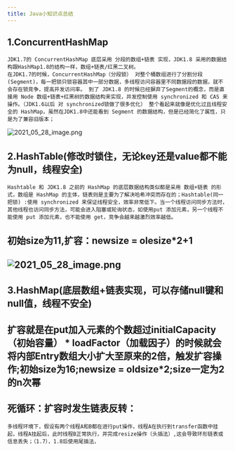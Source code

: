 ```yaml
---
title: Java小知识点总结
---
```


## 1.ConcurrentHashMap
    JDK1.7的 ConcurrentHashMap 底层采用 分段的数组+链表 实现，JDK1.8 采用的数据结构跟HashMap1.8的结构一样，数组+链表/红黑二叉树。
    在JDK1.7的时候，ConcurrentHashMap（分段锁） 对整个桶数组进行了分割分段(Segment)，每一把锁只锁容器其中一部分数据，多线程访问容器里不同数据段的数据，就不会存在锁竞争，提高并发访问率。 到了 JDK1.8 的时候已经摒弃了Segment的概念，而是直接用 Node 数组+链表+红黑树的数据结构来实现，并发控制使用 synchronized 和 CAS 来操作。（JDK1.6以后 对 synchronized锁做了很多优化） 整个看起来就像是优化过且线程安全的 HashMap，虽然在JDK1.8中还能看到 Segment 的数据结构，但是已经简化了属性，只是为了兼容旧版本；
![2021_05_28_image.png](https://cdn.logseq.com/%2F1e5b0e5f-d368-4a5d-86eb-09a690ee15d72ebdfe18-330b-4a94-9c3f-8595c6f8036e2021_05_28_image.png?Expires=4775811559&Signature=ndwMYbA0GrZLrjG5QJdzRUJp9kNT9qLso7Pume-9xsa2lhkUkQaGZcLaP7dIJfLnCaV-Bu1B~EWqm~Q-ZkiMtizuAZEyw9lJKs1A7DV3NEOlq9u~FDp0t~KbOBP3b785BQYDz3R6VOaKKlCG2njbfcB0xaPulfS6nCE1GbMAvZXIvGINQNO4rmCfVqI9~sdYsGfBJzLn17PJ6kilBpllHOxzQY3TUIoD2X5sLUCO8Zx4hG2s0zFsPDai9A-zoJB0vo60-2O~bWJC2tkaVZ4N7mjA4tISKYVJKgX2zjQCIJRE~jxcr0YygveZimZ0-gStCVmqd~JoE1c4iAHMMklTnw__&Key-Pair-Id=APKAJE5CCD6X7MP6PTEA)
## 2.HashTable(**修改时锁住，无论key还是value都不能为null，线程安全**)
    Hashtable 和 JDK1.8 之前的 HashMap 的底层数据结构类似都是采用 数组+链表 的形式，数组是 HashMap 的主体，链表则是主要为了解决哈希冲突而存在的；Hashtable(同一把锁) :使用 synchronized 来保证线程安全，效率非常低下。当一个线程访问同步方法时，其他线程也访问同步方法，可能会进入阻塞或轮询状态，如使用put 添加元素，另一个线程不能使用 put 添加元素，也不能使用 get，竞争会越来越激烈效率越低。
## 初始size为11,扩容：newsize = olesize*2+1
## ![2021_05_28_image.png](https://cdn.logseq.com/%2F1e5b0e5f-d368-4a5d-86eb-09a690ee15d762a54c9d-96d8-4d28-a8c3-7bd1fc64bfde2021_05_28_image.png?Expires=4775811653&Signature=B4nVBFXQNR9mlcctC~QL21mOPmuweD5t4NzY2g4ADWOn9YcznZSgUwDUgcqE0zeq2iM3SXIl2ZXOsa89ewuJcejP4rOPHC3NJ07dW8NC-IY4uMBj5-nr7ozgTXJGg6QNgYPyeUcrPuQk6gPjaiV6MfbkM03Ql49f8ub-bXZgpiVdtUjKNZoPLaTAjMT7ujU-4oU3hFaUdDxwh2L7PSNeKaSkJ0fYkO5UavCPQQ7pxiY6ii~gKJFGNpZ~mUAkBC3c7M2jXZYwTES9h559YIWAHd4HoaQOWLNaNOVZZ4quRZrAfrcXhcJZd9rO9LOLK0WW6OgtgQIM93X-PRZNpMfoIQ__&Key-Pair-Id=APKAJE5CCD6X7MP6PTEA)
## 3.HashMap(**底层数组+链表实现，可以存储null键和null值，线程不安全**)
## 扩容就是在put加入元素的个数超过initialCapacity（初始容量） * loadFactor（加载因子）的时候就会将内部Entry数组大小扩大至原来的2倍，触发扩容操作;初始size为16;newsize = oldsize*2;size一定为2的n次幂
## 死循环：扩容时发生链表反转：
    多线程环境下，假设有两个线程A和B都在进行put操作，线程A在执行到transfer函数中挂起，线程A挂起后，此时线程B正常执行，并完成resize操作（头插法）,这会导致环形链表或信息丢失；（1.7），1.8后使用尾插法，
##
